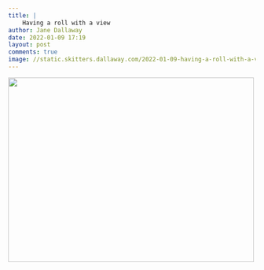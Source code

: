 ```yaml
---
title: |
    Having a roll with a view
author: Jane Dallaway
date: 2022-01-09 17:19
layout: post
comments: true
image: //static.skitters.dallaway.com/2022-01-09-having-a-roll-with-a-view-fullsize-0.jpeg
---
```


<a href="//static.skitters.dallaway.com/2022-01-09-having-a-roll-with-a-view-fullsize-0.jpeg"><img src="//static.skitters.dallaway.com/2022-01-09-having-a-roll-with-a-view-thumb-0.jpeg" width="500" height="375"></a>




